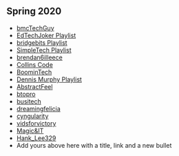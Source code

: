 ## Spring 2020
- [bmcTechGuy](https://www.youtube.com/channel/UCabL6Ewd04q3h5Xc5PlrvFQ?view_as=subscriber)
- [EdTechJoker Playlist](https://www.youtube.com/playlist?list=PLJQupiji7J5e8t_dL8T1iVq-bMPElKTI2)
- [bridgebits Playlist](https://www.youtube.com/channel/UCCZqye8rNHguz3KrkScOYKQ/playlists)
- [SimpleTech Playlist](https://www.youtube.com/channel/UCm28UVuliqM8RsSlVa0NBHA?view_as=subscriber)
- [brendan6illeece](https://www.youtube.com/playlist?list=PLRpj-B9YL19M8iRq7VlY9zLrCHKD4JEvp)
- <a href="https://www.youtube.com/channel/UCmTsz3Z6GxzTxfwGTz7nKkg?view_as=subscriber"> Collins Code </a>
- [BoominTech](https://www.youtube.com/channel/UCEYT7XbvvLknkqorLHdrSJQ/?guided_help_flow=5)
- [Dennis Murphy Playlist](https://www.youtube.com/watch?v=ET_9XHTvJEA&list=PLpTH_c-Pgrd_qfMSWBH5U6dx73w5bPsNg)
- [AbstractFeel](https://www.youtube.com/playlist?list=PLJVIH4MDUvoGOIQcQSwdHeQkmu71YNUS_)
- [btopro](https://btopro.com/)
- [busitech](https://www.youtube.com/channel/UCKfg5JQqBSkpqI0xmZfYOyQ?view_as=subscriber)
- [dreamingfelicia](https://www.youtube.com/channel/UCQPw1ozw-l4zlE-xx8dEF5A/featured)
- [cyngularity](https://www.youtube.com/channel/UCdJgCivMb5aErPfopu5XumA?view_as=subscriber)
- [vidsforvictory](https://www.youtube.com/channel/UCBQ_FijiVP24YqQxKjrnJGA?guided_help_flow=3)
- [Magic&IT](https://www.youtube.com/channel/UCr3h6u8W8h1iVp9zwvPeI0A?view_as=subscriber)
- [Hank_Lee329](https://www.youtube.com/channel/UCGl5x3LHGvuWdcZ4DNSKS0A?view_as=subscriber)
- Add yours above here with a title, link and a new bullet

